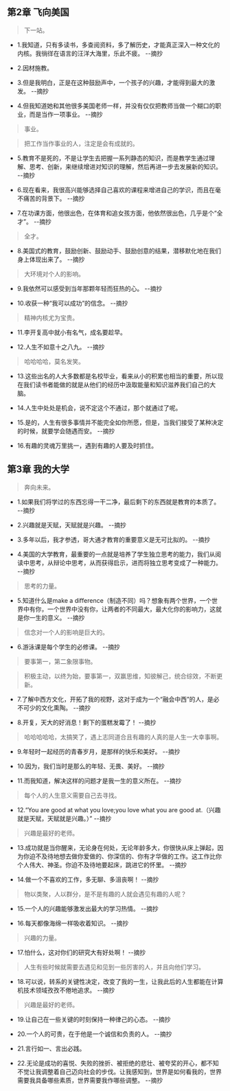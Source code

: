## 第2章 飞向美国

>下一站。

- 1.我知道，只有多读书，多查阅资料，多了解历史，才能真正深入一种文化的内核。我徜徉在语言的汪洋大海里，乐此不疲。 --摘抄

- 2.因材施教。

- 3.但是我明白，正是在这种鼓励声中，一个孩子的兴趣，才能得到最大的激发。 --摘抄

- 4.但我知道她和其他很多美国老师一样，并没有仅仅把教师当做一个糊口的职业，而是当作一项事业。 --摘抄

>事业。

>把工作当作事业的人，注定是会有成就的。

- 5.教育不是死的，不是让学生去把握一系列静态的知识，而是教学生通过理解、思考、创新，来继续增进对知识的理解，然后再进一步去发展新的知识。 --摘抄

- 6.现在看来，我很高兴能够选择自己喜欢的课程来增进自己的学识，而且在毫不痛苦的背景下。 --摘抄

- 7.在功课方面，他很出色，在体育和追女孩方面，他依然很出色，几乎是个“全才”。 --摘抄

>全才。

- 8.美国式的教育，鼓励创新、鼓励动手、鼓励创意的结果，潜移默化地在我们身上体现出来了。 --摘抄

>大环境对个人的影响。

- 9.我依然可以感受到当年那颗年轻而狂热的心。 --摘抄

- 10.收获一种“我可以成功”的信念。 --摘抄

>精神内核尤为宝贵。

- 11.李开复高中就小有名气，成名要趁早。

- 12.人生不如意十之八九。 --摘抄

>哈哈哈哈，莫名发笑。

- 13.这些出名的人大多数都是名校毕业，看来从小的积累也相当的重要，所以现在我们读书者能做的就是从他们的经历中汲取能量和知识滋养我们自己的大脑。

- 14.人生中处处是机会，说不定这个不通过，那个就通过了呢。

- 15.是的，人生有很多事情并不能完全如你所愿，但是，当我们接受了某种决定的时候，就要学会随遇而安。 --摘抄

- 16.有趣的灵魂万里挑一，遇到有趣的人要及时抓住。

## 第3章 我的大学

>奔向未来。

- 1.如果我们将学过的东西忘得一干二净，最后剩下的东西就是教育的本质了。 --摘抄

- 2.兴趣就是天赋，天赋就是兴趣。 --摘抄

- 3.多年以后，我才参透，哥大通才教育的重要意义是无可比拟的。 --摘抄

- 4.美国的大学教育，最重要的一点就是培养了学生独立思考的能力，我们从阅读中思考，从辩论中思考，从而获得启示，进而将独立思考变成了一种能力。 --摘抄

>思考的力量。

- 5.知道什么是make a difference（制造不同）吗？想象有两个世界，一个世界中有你，一个世界中没有你，让两者的不同最大，最大化你的影响力，这就是你一生的意义。 --摘抄

>信念对一个人的影响是巨大的。

- 6.游泳课是每个学生的必修课。 --摘抄

>要事第一，第二象限事物。

>积极主动，以终为始，要事第一，双赢思维，知彼解己，统合综效，不断更新。

- 7.了解中西方文化，开拓了我的视野，这对于成为一个“融会中西”的人，是必不可少的文化熏陶。 --摘抄

- 8.开复，天大的好消息！剩下的蛋糕发霉了！ --摘抄

>哈哈哈哈哈，太搞笑了，遇上志同道合且有趣的人真的是人生一大幸事啊。

- 9.年轻时一起经历的青春岁月，是那样的快乐和美好。 --摘抄

- 10.因为，我们当时是那么的年轻、无畏、美好。 --摘抄

- 11.而我知道，解决这样的问题才是我一生的意义所在。 --摘抄

>每个人的人生意义需要自己去寻找。

- 12.“You are good at what you love;you love what you are good at.（兴趣就是天赋，天赋就是兴趣。）” --摘抄

>兴趣是最好的老师。

- 13.成功就是当你醒来，无论身在何处，无论年龄多大，你很快从床上弹起，因为你迫不及待地想去做你爱做的、你深信的、你有才华做的工作。这工作比你个人伟大、神圣。你迫不及待地要起床，跳进它的怀里。 --摘抄

- 14.做一个不喜欢的工作，多无聊、多沮丧啊！ --摘抄

>物以类聚，人以群分，是不是有趣的人就会遇见有趣的人呢？

- 15.一个人的兴趣能够激发出最大的学习热情。 --摘抄

- 16.每天都像海绵一样吸收着知识。 --摘抄

>兴趣的力量。

- 17.怕什么，这对你们的研究大有好处啊！ --摘抄

>人生有些时候就需要去遇见和见到一些厉害的人，并且向他们学习。

- 18.可以说，转系的关键性决定，改变了我的一生，让我此后的人生都能在计算机技术领域孜孜不倦地追求。 --摘抄

>兴趣是最好的老师。

- 19.让自己在一些关键的时刻保持一种律己的心态。 --摘抄

- 20.一个人的可贵，在于他是一个诚信和负责的人。 --摘抄

- 21.言行如一、言出必践。

- 22.无论是成功的喜悦、失败的挫折、被拒绝的悲壮、被夸奖的开心，都不知不觉让我调整着自己迈向社会的步伐。让我感知到，世界是如何看我的，世界需要我具备哪些素质，世界需要我作哪些调整。 --摘抄
